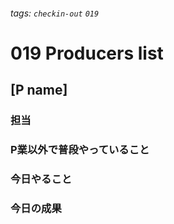 ###### tags: `checkin-out` `019`

# 019 Producers list

## [P name]

### 担当

### P業以外で普段やっていること

### 今日やること

### 今日の成果
